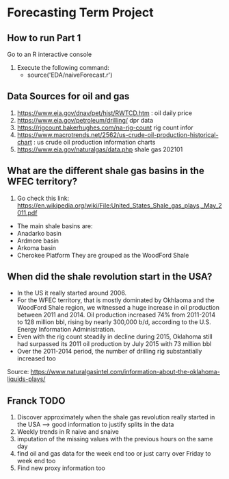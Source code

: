 # Forecasting Term Project

## How to run Part 1

Go to an R interactive console

1. Execute the following command:
    - source('EDA/naiveForecast.r')




## Data Sources for oil and gas
1. https://www.eia.gov/dnav/pet/hist/RWTCD.htm : oil daily price
2. https://www.eia.gov/petroleum/drilling/ dpr data
3. https://rigcount.bakerhughes.com/na-rig-count rig count infor
4. https://www.macrotrends.net/2562/us-crude-oil-production-historical-chart : us crude oil production information charts
5. https://www.eia.gov/naturalgas/data.php shale gas 202101



## What are the different shale gas basins in the WFEC territory?
1. Go check this link: https://en.wikipedia.org/wiki/File:United_States_Shale_gas_plays,_May_2011.pdf
- The main shale basins are:
- Anadarko basin
- Ardmore basin
- Arkoma basin
- Cherokee Platform
They are grouped as the WoodFord Shale



## When did the shale revolution start in the USA?
- In the US it really started around 2006.
- For the WFEC territory, that is mostly dominated by Okhlaoma and 
the WoodFord Shale region, we witnessed a huge increase in oil
production between 2011 and 2014. Oil production increased 74% 
from 2011-2014 to 128 million bbl, 
rising by nearly 300,000 b/d, 
according to the U.S. Energy Information Administration.
- Even with the rig count steadily in decline during 2015, 
Oklahoma still had surpassed its 2011 
oil production by July 2015 with 73 million bbl
- Over the 2011-2014 period, the number of drilling rig substantially
increased too



Source: https://www.naturalgasintel.com/information-about-the-oklahoma-liquids-plays/

## Franck TODO
1. Discover approximately when the shale gas revolution really started
in the USA --> good information to justify splits in the data
2. Weekly trends in R naive and snaive
3. imputation of the missing values with the previous hours on 
the same day
4. find oil and gas data for the week end too or just carry over
Friday to week end too
5. Find new proxy information too







